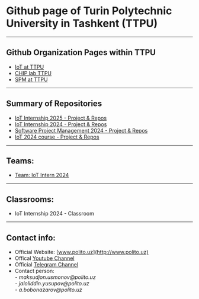 # Github page of Turin Polytechnic University in Tashkent (TTPU)

---------------------------------------------------------------------------------------
## Github Organization Pages within TTPU

- [IoT at TTPU](https://github.com/ttpu-iot)
- [CHIP lab TTPU](https://github.com/chipsttpu)
- [SPM at TTPU](https://github.com/ttpu-spm)

---------------------------------------------------------------------------------------
## Summary of Repositories

- [IoT Internship 2025 - Project & Repos](https://github.com/ttpu-iot/IoTintern2025_PROJECTS)
- [IoT Internship 2024 - Project & Repos](https://github.com/ttpu-iot/IoTintern2024_PROJECTS)
- [Software Project Management 2024 - Project & Repos](https://github.com/ttpu-spm/spm2024_final_projects)
- [IoT 2024 course - Project & Repos](https://github.com/ttpu-iot/iot24_finalprojects)

---------------------------------------------------------------------------------------
## Teams:

- [Team: IoT Intern 2024](https://github.com/orgs/ttpu/teams/iot-intern-2024/repositories)
---------------------------------------------------------------------------------------
## Classrooms:

- IoT Internship 2024 - Classroom

---------------------------------------------------------------------------------------
## Contact info:
- Official Website: [www.polito.uz](http://www.polito.uz)
- Offical [Youtube Channel](https://www.youtube.com/@TurinPolytechnicUniversity)
- Official [Telegram Channel](https://t.me/polito_uz)
- Contact person:\
              - _maksudjon.usmonov@polito.uz_\
              - _jaloliddin.yusupov@polito.uz_\
              - _a.bobonazarov@polito.uz_
